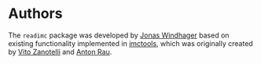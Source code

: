 # Authors

The `readimc` package was developed by [Jonas Windhager](mailto:jonas.windhager@uzh.ch)
based on existing functionality implemented in
[imctools](https://github.com/BodenmillerGroup/imctools), which was originally created
by [Vito Zanotelli](mailto:vito.zanotelli@uzh.ch) and
[Anton Rau](mailto:anton.rau@uzh.ch).
